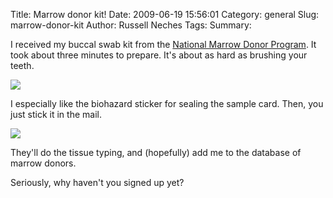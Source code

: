 Title: Marrow donor kit!
Date: 2009-06-19 15:56:01
Category: general
Slug: marrow-donor-kit
Author: Russell Neches
Tags: 
Summary: 


I received my buccal swab kit from the [National Marrow Donor
Program](http://www.marrow.org/). It took about three minutes to
prepare. It's about as hard as brushing your teeth.

![](http://vort.org/media/images/marrow_donor_swab_kit.jpg)

I especially like the biohazard sticker for sealing the sample card.
Then, you just stick it in the mail.

![](http://vort.org/media/images/mailing_swab_kit.jpg)

They'll do the tissue typing, and (hopefully) add me to the database of
marrow donors.

Seriously, why haven't you signed up yet?
